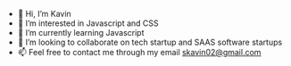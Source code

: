- 👋 Hi, I’m Kavin
- 👀 I’m interested in Javascript and CSS
- 🌱 I’m currently learning Javascript
- 💞️ I’m looking to collaborate on tech startup and SAAS software startups
- 📫 Feel free to contact me through my email skavin02@gmail.com

<!---
iamkavinnnn/iamkavinnnn is a ✨ special ✨ repository because its `README.md` (this file) appears on your GitHub profile.
You can click the Preview link to take a look at your changes.
--->
